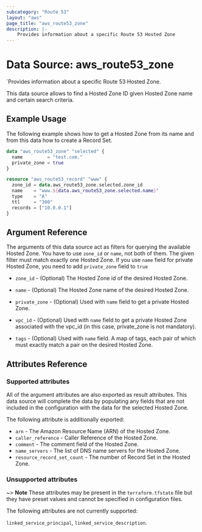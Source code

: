 ```yaml
---
subcategory: "Route 53"
layout: "aws"
page_title: "aws_route53_zone"
description: |-
    Provides information about a specific Route 53 Hosted Zone
---
```


# Data Source: aws_route53_zone

`Provides information about a specific Route 53 Hosted Zone.

This data source allows to find a Hosted Zone ID given Hosted Zone name and certain search criteria.

## Example Usage

The following example shows how to get a Hosted Zone from its name and from this data how to create a Record Set.


```terraform
data "aws_route53_zone" "selected" {
  name         = "test.com."
  private_zone = true
}

resource "aws_route53_record" "www" {
  zone_id = data.aws_route53_zone.selected.zone_id
  name    = "www.${data.aws_route53_zone.selected.name}"
  type    = "A"
  ttl     = "300"
  records = ["10.0.0.1"]
}
```

## Argument Reference

The arguments of this data source act as filters for querying the available
Hosted Zone. You have to use `zone_id` or `name`, not both of them. The given filter must match exactly one
Hosted Zone. If you use `name` field for private Hosted Zone, you need to add `private_zone` field to `true`

* `zone_id` - (Optional) The Hosted Zone id of the desired Hosted Zone.

* `name` - (Optional) The Hosted Zone name of the desired Hosted Zone.
* `private_zone` - (Optional) Used with `name` field to get a private Hosted Zone.
* `vpc_id` - (Optional) Used with `name` field to get a private Hosted Zone associated with the vpc_id (in this case, private_zone is not mandatory).
* `tags` - (Optional) Used with `name` field. A map of tags, each pair of which must exactly match a pair on the desired Hosted Zone.

## Attributes Reference

### Supported attributes

All of the argument attributes are also exported as
result attributes. This data source will complete the data by populating
any fields that are not included in the configuration with the data for
the selected Hosted Zone.

The following attribute is additionally exported:

* `arn` - The Amazon Resource Name (ARN) of the Hosted Zone.
* `caller_reference` - Caller Reference of the Hosted Zone.
* `comment` - The comment field of the Hosted Zone.
* `name_servers` - The list of DNS name servers for the Hosted Zone.
* `resource_record_set_count` - The number of Record Set in the Hosted Zone.

### Unsupported attributes

~> **Note** These attributes may be present in the `terraform.tfstate` file but they have preset values and cannot be specified in configuration files.

The following attributes are not currently supported:

`linked_service_principal`, `linked_service_description`.
